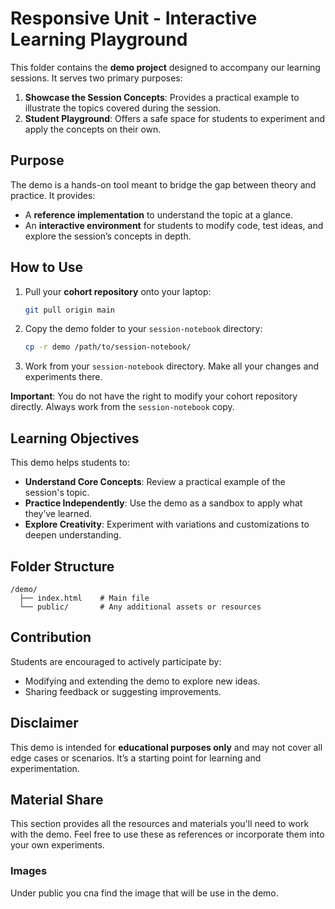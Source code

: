 # Responsive Unit - Interactive Learning Playground

This folder contains the **demo project** designed to accompany our learning sessions. It serves two primary purposes:

1. **Showcase the Session Concepts**: Provides a practical example to illustrate the topics covered during the session.
2. **Student Playground**: Offers a safe space for students to experiment and apply the concepts on their own.

## Purpose

The demo is a hands-on tool meant to bridge the gap between theory and practice. It provides:

- A **reference implementation** to understand the topic at a glance.
- An **interactive environment** for students to modify code, test ideas, and explore the session’s concepts in depth.

## How to Use

1. Pull your **cohort repository** onto your laptop:

   ```bash
   git pull origin main
   ```

2. Copy the demo folder to your `session-notebook` directory:

   ```bash
   cp -r demo /path/to/session-notebook/
   ```

3. Work from your `session-notebook` directory. Make all your changes and experiments there.

**Important**: You do not have the right to modify your cohort repository directly. Always work from the `session-notebook` copy.

## Learning Objectives

This demo helps students to:

- **Understand Core Concepts**: Review a practical example of the session's topic.
- **Practice Independently**: Use the demo as a sandbox to apply what they’ve learned.
- **Explore Creativity**: Experiment with variations and customizations to deepen understanding.

## Folder Structure

```
/demo/
  ├── index.html    # Main file 
  └── public/       # Any additional assets or resources
```

## Contribution

Students are encouraged to actively participate by:

- Modifying and extending the demo to explore new ideas.
- Sharing feedback or suggesting improvements.

## Disclaimer

This demo is intended for **educational purposes only** and may not cover all edge cases or scenarios. It’s a starting point for learning and experimentation.

## Material Share

This section provides all the resources and materials you'll need to work with the demo. Feel free to use these as references or incorporate them into your own experiments.

### Images

Under public you cna find the image that will be use in the demo.
